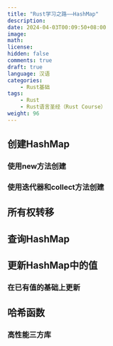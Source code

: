 ```yaml
---
title: "Rust学习之路——HashMap"
description: 
date: 2024-04-03T00:09:50+08:00
image: 
math: 
license: 
hidden: false
comments: true
draft: true
language: 汉语
categories:
    - Rust基础
tags: 
    - Rust
    - Rust语言圣经（Rust Course）
weight: 96
---
```


## 创建HashMap

### 使用new方法创建

### 使用迭代器和collect方法创建

## 所有权转移

## 查询HashMap

## 更新HashMap中的值

### 在已有值的基础上更新

## 哈希函数

### 高性能三方库
